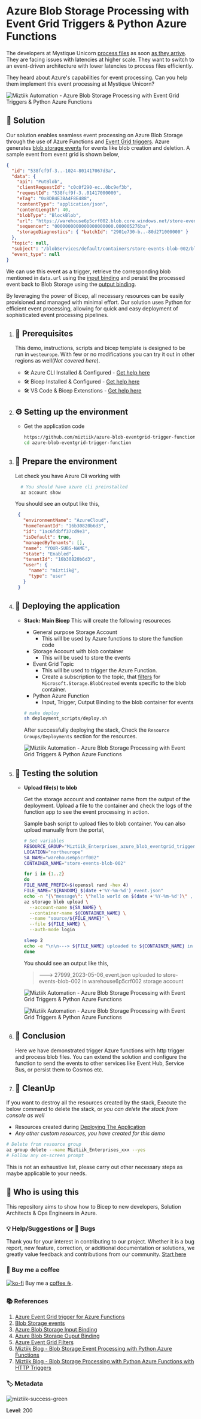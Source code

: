 # Azure Blob Storage Processing with Event Grid Triggers & Python Azure Functions 

The developers at Mystique Unicorn [process files][6] as soon [as they arrive][7]. They are facing issues with latencies at higher scale. They want to switch to an event-driven architecture with lower latencies to process files efficiently.

They heard about Azure's capabilities for event processing. Can you help them implement this event processing at Mystique Unicorn? 

![Miztiik Automation - Azure Blob Storage Processing with Event Grid Triggers & Python Azure Functions](images/miztiik_architecture_azure_blob_storage_processing_in_functions_even_grid_trigger_001.png)

## 🎯 Solution

Our solution enables seamless event processing on Azure Blob Storage through the use of Azure Functions and [Event Grid triggers][1]. Azure generates [blob storage events][2] for events like blob creation and deletion. A sample event from event grid is shown below,

```json
{
  "id": "538fcf9f-3..-1024-801417067d3a",
  "data": {
    "api": "PutBlob",
    "clientRequestId": "c0c0f290-ec..0bc9ef3b",
    "requestId": "538fcf9f-3..01417000000",
    "eTag": "0x8DB4E3BA4F8E488",
    "contentType": "application/json",
    "contentLength": 40,
    "blobType": "BlockBlob",
    "url": "https://warehouse6p5crf002.blob.core.windows.net/store-events-blob-002/source/7031_2023-05-06_event.json",
    "sequencer": "0000000000000000000000.000005276ba",
    "storageDiagnostics": { "batchId": "2901e730-b..-80d271000000" }
  },
  "topic": null,
  "subject": "/blobServices/default/containers/store-events-blob-002/blobs/source/7031_2023-05-06_event.json",
  "event_type": null
}
```
We can use this event as a trigger, retrieve the corresponding blob mentioned in `data.url` using the [input binding][3] and persist the processed event back to Blob Storage using the [output binding][4]. 

By leveraging the power of Bicep, all necessary resources can be easily provisioned and managed with minimal effort. Our solution uses Python for efficient event processing, allowing for quick and easy deployment of sophisticated event processing pipelines.

1. ## 🧰 Prerequisites

   This demo, instructions, scripts and bicep template is designed to be run in `westeurope`. With few or no modifications you can try it out in other regions as well(_Not covered here_).

   - 🛠 Azure CLI Installed & Configured - [Get help here](https://learn.microsoft.com/en-us/cli/azure/install-azure-cli)
   - 🛠 Bicep Installed & Configured - [Get help here](https://learn.microsoft.com/en-us/azure/azure-resource-manager/bicep/install)
   - 🛠 VS Code & Bicep Extenstions - [Get help here](https://learn.microsoft.com/en-us/azure/azure-resource-manager/bicep/install#vs-code-and-bicep-extension)

1. ## ⚙️ Setting up the environment

   - Get the application code

     ```bash
     https://github.com/miztiik/azure-blob-eventgrid-trigger-function
     cd azure-blob-eventgrid-trigger-function
     ```

1. ## 🚀 Prepare the environment

   Let check you have Azure Cli working with 

    ```bash
      # You should have azure cli preinstalled
      az account show
    ```

    You should see an output like this,

   ```json
    {
      "environmentName": "AzureCloud",
      "homeTenantId": "16b30820b6d3",
      "id": "1ac6fdbff37cd9e3",
      "isDefault": true,
      "managedByTenants": [],
      "name": "YOUR-SUBS-NAME",
      "state": "Enabled",
      "tenantId": "16b30820b6d3",
      "user": {
        "name": "miztiik@",
        "type": "user"
      }
    }
   ```

1. ## 🚀 Deploying the application

   - **Stack: Main Bicep**
     This will create the following resoureces
     - General purpose Storage Account
        - This will be used by Azure functions to store the function code
     - Storage Account with blob container
        - This will be used to store the events
     - Event Grid Topic
        - This will be used to trigger the Azure Function.
        - Create a subscription to the topic, that [filters][5] for `Microsoft.Storage.BlobCreated` events specific to the blob container.
     - Python Azure Function
        - Input, Trigger, Output Binding to the blob container for events

      ```bash
      # make deploy
      sh deployment_scripts/deploy.sh
      ```

      After successfully deploying the stack, Check the `Resource Groups/Deployments` section for the resources.
      
      ![Miztiik Automation - Azure Blob Storage Processing with Event Grid Triggers & Python Azure Functions](images/miztiik_architecture_azure_blob_storage_processing_in_functions_even_grid_trigger_002.png)



1. ## 🔬 Testing the solution

   - **Upload file(s) to blob**

      Get the storage account and container name from the output of the deployment. Upload a file to the container and check the logs of the function app to see the event processing in action.

      Sample bash script to upload files to blob container. You can also upload manually from the portal,
      ```bash
      # Set variables
      RESOURCE_GROUP="Miztiik_Enterprises_azure_blob_eventgrid_trigger_function_002"
      LOCATION="northeurope"
      SA_NAME="warehouse6p5crf002"
      CONTAINER_NAME="store-events-blob-002"

      for i in {1..2}
      do
      FILE_NAME_PREFIX=$(openssl rand -hex 4)
      FILE_NAME="${RANDOM}_$(date +'%Y-%m-%d')_event.json"
      echo -n "{\"message\": \"hello world on $(date +'%Y-%m-%d')\" , \"timestamp\": \"$(date -u +"%Y-%m-%dT%H:%M:%SZ")\"}" > ${FILE_NAME} 
      az storage blob upload \
        --account-name ${SA_NAME} \
        --container-name ${CONTAINER_NAME} \
        --name "source/${FILE_NAME}" \
        --file ${FILE_NAME} \
        --auth-mode login
      
      sleep 2
      echo -e "\n\n---> ${FILE_NAME} uploaded to ${CONTAINER_NAME} in ${SA_NAME} storage account\n\n"
      done
      ```
      You should see an output like this,
      >---> 27999_2023-05-06_event.json uploaded to store-events-blob-002 in warehouse6p5crf002 storage account
       
      ![Miztiik Automation - Azure Blob Storage Processing with Event Grid Triggers & Python Azure Functions](images/miztiik_architecture_azure_blob_storage_processing_in_functions_even_grid_trigger_003.png)

      ![Miztiik Automation - Azure Blob Storage Processing with Event Grid Triggers & Python Azure Functions](images/miztiik_architecture_azure_blob_storage_processing_in_functions_even_grid_trigger_004.png)

     
1. ## 📒 Conclusion

    Here we have demonstrated trigger Azure functions with http trigger and process blob files. You can extend the solution and configure the function to send the events to other services like Event Hub, Service Bus, or persist them to Cosmos etc.
  

1. ## 🧹 CleanUp

If you want to destroy all the resources created by the stack, Execute the below command to delete the stack, or _you can delete the stack from console as well_

- Resources created during [Deploying The Application](#-deploying-the-application)
- _Any other custom resources, you have created for this demo_

```bash
# Delete from resource group
az group delete --name Miztiik_Enterprises_xxx --yes
# Follow any on-screen prompt
```

This is not an exhaustive list, please carry out other necessary steps as maybe applicable to your needs.

## 📌 Who is using this

This repository aims to show how to Bicep to new developers, Solution Architects & Ops Engineers in Azure.


### 💡 Help/Suggestions or 🐛 Bugs

Thank you for your interest in contributing to our project. Whether it is a bug report, new feature, correction, or additional documentation or solutions, we greatly value feedback and contributions from our community. [Start here](/issues)

### 👋 Buy me a coffee

[![ko-fi](https://www.ko-fi.com/img/githubbutton_sm.svg)](https://ko-fi.com/Q5Q41QDGK) Buy me a [coffee ☕][900].

### 📚 References


1. [Azure Event Grid trigger for Azure Functions][1]
1. [Blob Storage events][2]
1. [Azure Blob Storage Input Binding][3]
1. [Azure Blob Storage Ouput Binding][4]
1. [Azure Event Grid Filters][5]
1. [Miztiik Blog - Blob Storage Event Processing with Python Azure Functions][6]
1. [Miztiik Blog - Blob Storage Processing with Python Azure Functions with HTTP Triggers][7]



[1]: https://learn.microsoft.com/en-us/azure/azure-functions/functions-bindings-event-grid-trigger?tabs=in-process%2Cextensionv3&pivots=programming-language-python
[2]: https://learn.microsoft.com/en-us/azure/event-grid/event-schema-blob-storage?tabs=event-grid-event-schema#blob-storage-events
[3]: https://learn.microsoft.com/en-us/azure/azure-functions/functions-bindings-storage-blob-input?tabs=python-v1
[4]: https://learn.microsoft.com/en-us/azure/azure-functions/functions-bindings-storage-blob-output?tabs=python-v1
[5]: https://learn.microsoft.com/en-us/azure/storage/blobs/storage-blob-event-overview
[6]: https://github.com/miztiik/azure-blob-trigger-python-function
[7]: https://github.com/miztiik/azure-blob-input-binding-to-function

### 🏷️ Metadata

![miztiik-success-green](https://img.shields.io/badge/Miztiik:Automation:Level-200-blue)

**Level**: 200


[100]: https://www.udemy.com/course/aws-cloud-security/?referralCode=B7F1B6C78B45ADAF77A9
[101]: https://www.udemy.com/course/aws-cloud-security-proactive-way/?referralCode=71DC542AD4481309A441
[102]: https://www.udemy.com/course/aws-cloud-development-kit-from-beginner-to-professional/?referralCode=E15D7FB64E417C547579
[103]: https://www.udemy.com/course/aws-cloudformation-basics?referralCode=93AD3B1530BC871093D6
[899]: https://www.udemy.com/user/n-kumar/
[900]: https://ko-fi.com/miztiik
[901]: https://ko-fi.com/Q5Q41QDGK